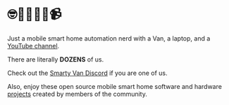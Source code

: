 # 🤓🚐👨🏻‍💻📹

Just a mobile smart home automation nerd with a Van, a laptop, and a [YouTube channel](https://www.youtube.com/@SmartyVan).

There are literally **DOZENS** of us.

Check out the [Smarty Van Discord](https://discord.gg/3rqeqES3zP) if you are one of us.

Also, enjoy these open source mobile smart home software and hardware [projects](https://smartyvan.github.io/Community-Projects/) created by members of the community.